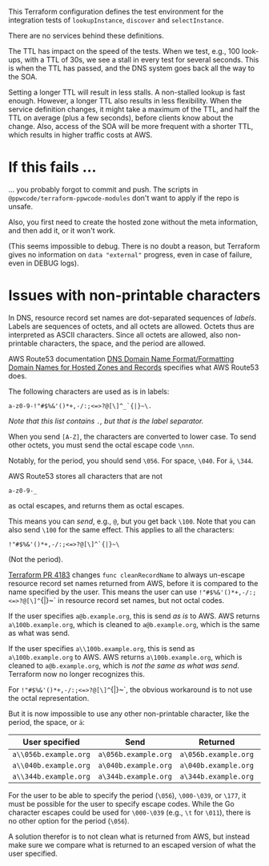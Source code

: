 This Terraform configuration defines the test environment for the integration tests
of `lookupInstance`, `discover` and `selectInstance`.

There are no services behind these definitions.

The TTL has impact on the speed of the tests.
When we test, e.g., 100 look-ups, with a TTL of 30s, we see a stall in every test for
several seconds.
This is when the TTL has passed, and the DNS system goes back all the way to the
SOA.

Setting a longer TTL will result in less stalls. A non-stalled lookup is
fast enough. However, a longer TTL also results in less flexibility. When the
service definition changes, it might take a maximum of the TTL, and half the TTL
on average (plus a few seconds), before clients know about the change. Also,
access of the SOA will be more frequent with a shorter TTL, which results in higher
traffic costs at AWS.

If this fails …
===============

… you probably forgot to commit and push. The scripts in
`@ppwcode/terraform-ppwcode-modules` don't want to apply if the repo
is unsafe.

Also, you first need to create the hosted zone without the meta information,
and then add it, or it won't work.

(This seems impossible to debug. There is no doubt a reason, but Terraform gives
no information on `data "external"` progress, even in case of failure, even in
DEBUG logs).

Issues with non-printable characters
====================================

In DNS, resource record set names are dot-separated sequences of _labels_. Labels are sequences of octets, and all
octets are allowed. Octets thus are interpreted as ASCII characters. Since all octets are allowed, also non-printable
characters, the space, and the period are allowed.

AWS Route53 documentation
[DNS Domain Name Format/Formatting Domain Names for Hosted Zones and Records](https://docs.aws.amazon.com/Route53/latest/DeveloperGuide/DomainNameFormat.html#domain-name-format-hosted-zones)
specifies what AWS Route53 does.

The following characters are used as is in labels:

    a-z0-9-!"#$%&'()*+,-/:;<=>?@[\]^_`{|}~\.

_Note that this list contains `.`, but that is the label separator._

When you send `[A-Z]`, the characters are converted to lower case.
To send other octets, you must send the octal escape code `\nnn`.

Notably, for the period, you should send `\056`. For space, `\040`. For `ä`, `\344`.

AWS Route53 stores all characters that are not

    a-z0-9-_

as octal escapes, and returns them as octal escapes.

This means you can _send_, e.g., `@`, but you get back `\100`. Note that you can also send `\100` for the same effect.
This applies to all the characters:

    !"#$%&'()*+,-/:;<=>?@[\]^`{|}~\

(Not the period).

[Terraform PR 4183](https://github.com/terraform-providers/terraform-provider-aws/pull/4183/files/b5fa8ed08131d7643ee48ce73806df08f581487e#diff-7f12b54e3263d749179bfb63338a8919)
changes `func cleanRecordName` to always un-escape resource record set names returned from AWS, before it is compared
to the name specified by the user. This means the user can use `!"#$%&'()*+,-/:;<=>?@[\]^`{|}~\` in resource record set
names, but not octal codes.

If the user specifies `a@b.example.org`, this is send _as is_ to AWS. AWS returns `a\100b.example.org`, which is cleaned
to `a@b.example.org`, which is the same as what was send.

If the user specifies `a\\100b.example.org`, this is send as `a\100b.example.org` to AWS. AWS returns
`a\100b.example.org`, which is cleaned to `a@b.example.org`, which is _not the same as what was send_. Terraform now no
longer recognizes this.

For `!"#$%&'()*+,-/:;<=>?@[\]^`{|}~\`, the obvious workaround is to not use the octal representation.

But it is now impossible to use any other non-printable character, like the period, the space,
or `ä`:

| User specified        | Send                 | Returned             | Cleaned           |
| --------------------- | -------------------- |  ------------------- | ----------------- |
| `a\\056b.example.org` | `a\056b.example.org` | `a\056b.example.org` | `a.b.example.org` |
| `a\\040b.example.org` | `a\040b.example.org` | `a\040b.example.org` | `a b.example.org` |
| `a\\344b.example.org` | `a\344b.example.org` | `a\344b.example.org` | `aäb.example.org` |

For the user to be able to specify the period (`\056`), `\000-\039`, or `\177`, it must be possible for the user to
specify escape codes. While the Go character escapes could be used for `\000-\039` (e.g., `\t` for `\011`), there is
no other option for the period (`\056`).

A solution therefor is to not clean what is returned from AWS, but instead make sure we compare what is returned
to an escaped version of what the user specified.
